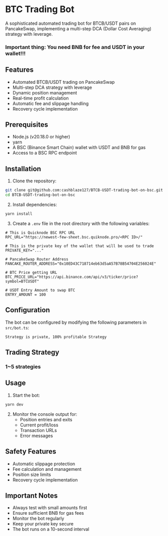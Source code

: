 # BTC Trading Bot

A sophisticated automated trading bot for BTCB/USDT pairs on PancakeSwap, implementing a multi-step DCA (Dollar Cost Averaging) strategy with leverage.

### Important thing: You need BNB for fee and USDT in your wallet!!!

## Features

- Automated BTCB/USDT trading on PancakeSwap
- Multi-step DCA strategy with leverage
- Dynamic position management
- Real-time profit calculation
- Automatic fee and slippage handling
- Recovery cycle implementation

## Prerequisites

- Node.js (v20.18.0 or higher)
- yarn
- A BSC (Binance Smart Chain) wallet with USDT and BNB for gas
- Access to a BSC RPC endpoint

## Installation

1. Clone the repository:
```bash
git clone git@github.com:cashblaze127/BTCB-USDT-trading-bot-on-bsc.git
cd BTCB-USDT-trading-bot-on-bsc
```

2. Install dependencies:
```bash
yarn install
```

3. Create a `.env` file in the root directory with the following variables:
```env
# This is Quicknode BSC RPC URL
RPC_URL="https://newest-few-sheet.bsc.quiknode.pro/<RPC ID>/"

# This is the private key of the wallet that will be used to trade
PRIVATE_KEY="..."

# PancakeSwap Router Address
PANCAKE_ROUTER_ADDRESS="0x10ED43C718714eb63d5aA57B78B54704E256024E"

# BTC Price getting URL
BTC_PRICE_URL="https://api.binance.com/api/v3/ticker/price?symbol=BTCUSDT"

# USDT Entry Amount to swap BTC
ENTRY_AMOUNT = 100
```

## Configuration

The bot can be configured by modifying the following parameters in `src/bot.ts`:

```
Strategy is private, 100% profitable Strategy
```

## Trading Strategy

### 1~5 strategies

## Usage

1. Start the bot:
```bash
yarn dev
```

2. Monitor the console output for:
   - Position entries and exits
   - Current profit/loss
   - Transaction URLs
   - Error messages

## Safety Features

- Automatic slippage protection
- Fee calculation and management
- Position size limits
- Recovery cycle implementation

## Important Notes

- Always test with small amounts first
- Ensure sufficient BNB for gas fees
- Monitor the bot regularly
- Keep your private key secure
- The bot runs on a 10-second interval
